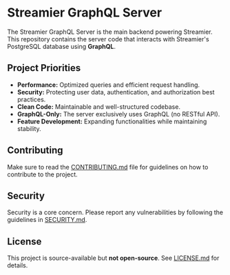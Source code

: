 # Streamier GraphQL Server

The Streamier GraphQL Server is the main backend powering Streamier. This repository contains the server code that interacts with Streamier's PostgreSQL database using **GraphQL**.

## Project Priorities

- **Performance:** Optimized queries and efficient request handling.
- **Security:** Protecting user data, authentication, and authorization best practices.
- **Clean Code:** Maintainable and well-structured codebase.
- **GraphQL-Only:** The server exclusively uses GraphQL (no RESTful API).
- **Feature Development:** Expanding functionalities while maintaining stability.

## Contributing

Make sure to read the [CONTRIBUTING.md](./CONTRIBUTING.md) file for guidelines on how to contribute to the project.

## Security

Security is a core concern. Please report any vulnerabilities by following the guidelines in [SECURITY.md](./SECURITY.md).

## License

This project is source-available but **not open-source**. See [LICENSE.md](../LICENSE.md) for details.
